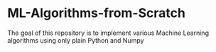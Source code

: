 # ML-Algorithms-from-Scratch

The goal of this repository is to implement various Machine Learning algorithms using only plain Python and Numpy
